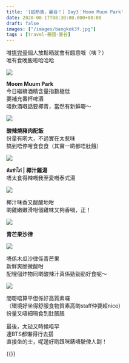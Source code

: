 ```yaml
---
title: '[趁熱食，曼谷！] Day3：Moom Muum Park'
date: 2020-08-17T08:30:00.000+08:00
draft: false
images: ["/images/bangkok3f.jpg"]
tags : [travel-泰國-曼谷]
---
```

   
咁[揼完骨](https://hidie.net/bangkok3e/)個人放鬆晒就會有餓意嘅（咦？）  
唯有食晚飯啦哈哈哈  

![](/images/bangkok3f1.jpg)

**Moom Muum Park**  
今日繼續酒精含量指數極低  
要補充番杯啤酒  
唔飲酒嘅話要椰青，當然有新鮮嘢～

![](/images/bangkok3f2.jpg)

**酸辣燒豬肉配飯**  
份量有啲大，不過實在太惹味  
搞到唔停咁食食食（其實一啲都唔肚餓）  

![](/images/bangkok3f3.jpg)

**ต้มข่าไก่ | 椰汁雞湯**  
唔太食得辣嘅我至愛嘅泰式湯  

![](/images/bangkok3f4.jpg)

椰汁味香又酸酸地咁  
啲雞嫩嫩滑咁個雞味又夠香喎，正！ 

![](/images/bangkok3f5.jpg)

**青芒果沙律**

![](/images/bangkok3f6.jpg)

唔係木瓜沙律係青芒果  
新鮮爽脆微酸咁  
配埋個炸物同啲酸辣汁真係勁勁勁好食呢～  

![](/images/bangkok3f7.jpg)

間嘢唔算平但係好高質素囉  
（環境好坐得舒服食物質素高啲staff仲要超nice）  
份量又唔細喎食到肚脹脹  
  
  
最後，太攰又時候唔早  
連BTS都懶得行去搭  
直接坐的士，呢邊好啲跟咪錶唔駛俾人劏！  
  
{{<bangkok>}}
